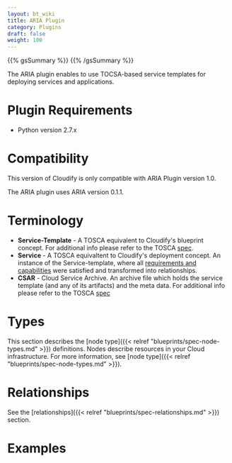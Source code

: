 ```yaml
---
layout: bt_wiki
title: ARIA Plugin
category: Plugins
draft: false
weight: 100
---
```

{{% gsSummary %}} {{% /gsSummary %}}

The ARIA plugin enables to use TOCSA-based service templates for deploying services and applications.



# Plugin Requirements

* Python version 2.7.x


# Compatibility


This version of Cloudify is only compatible with ARIA Plugin version 1.0. 

The ARIA plugin uses ARIA version 0.1.1.



      

# Terminology
* **Service-Template** - A TOSCA equivalent to Cloudify's blueprint concept. 
For additional info please refer to the TOSCA [spec](http://docs.oasis-open.org/tosca/TOSCA-Simple-Profile-YAML/v1.0/os/TOSCA-Simple-Profile-YAML-v1.0-os.html#_Toc471725224).  
* **Service** - A TOSCA equivaltent to Cloudify's deployment concept. An 
instance of the Service-template, where all [requirements and capabilities](http://docs.oasis-open.org/tosca/TOSCA-Simple-Profile-YAML/v1.0/os/TOSCA-Simple-Profile-YAML-v1.0-os.html#_Toc471725207) 
were satisfied and transformed into relationships. 
* **CSAR** - Cloud Service Archive. An archive file which holds the 
service template (and any of its artifacts) and the meta data. For additional
 info please refer to the TOSCA [spec](http://docs.oasis-open.org/tosca/TOSCA-Simple-Profile-YAML/v1.0/os/TOSCA-Simple-Profile-YAML-v1.0-os.html#_Toc471725246)

# Types

This section describes the [node type]({{< relref "blueprints/spec-node-types.md" >}}) definitions. Nodes describe resources in your Cloud infrastructure. For more information, see [node type]({{< relref "blueprints/spec-node-types.md" >}}).


# Relationships

See the [relationships]({{< relref "blueprints/spec-relationships.md" >}}) section.

# Examples

